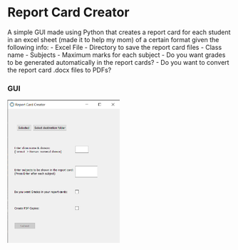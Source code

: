 # Report Card Creator
A simple GUI made using Python that creates a report card for each student in an excel sheet (made it to help my mom) of a certain format given the following info:
	- Excel File
	- Directory to save the report card files
	- Class name
	- Subjects
	- Maximum marks for each subject
	- Do you want grades to be generated automatically in the report cards?
	- Do you want to convert the report card .docx files to PDFs?

### GUI
<img src="screenshot.png" style="width: 50%; height: 70%;">